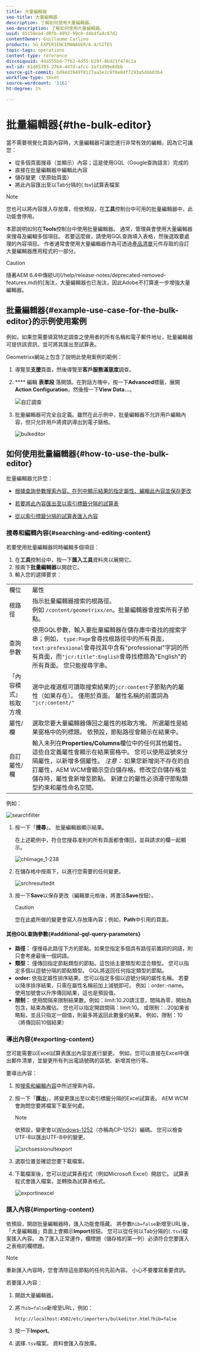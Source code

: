 ```yaml
---
title: 大量編輯器
seo-title: 大量編輯器
description: 了解如何使用大量編輯器。
seo-description: 了解如何使用大量編輯器。
uuid: 65158ea4-d0fb-4992-99c6-d4b4fa4c87d2
contentOwner: Guillaume Carlino
products: SG_EXPERIENCEMANAGER/6.4/SITES
topic-tags: operations
content-type: reference
discoiquuid: 4da555b4-7fb2-4d55-b29f-8bd21f474c1a
exl-id: 61d85393-2764-447d-afcc-3af1d99e8dbb
source-git-commit: bd94d3949f0117aa3e1c9f0e84f7293a5d6b03b4
workflow-type: tm+mt
source-wordcount: '1161'
ht-degree: 1%

---
```


# 批量編輯器{#the-bulk-editor}

當不需要視覺化頁面內容時，大量編輯器可讓您進行非常有效的編輯，因為它可讓您：

* 從多個頁面搜尋（並顯示）內容；這是使用GQL（Google查詢語言）完成的
* 直接在批量編輯器中編輯此內容
* 儲存變更（至原始頁面）
* 將此內容匯出至以Tab分隔的(.tsv)試算表檔案

>[!NOTE]
>
>您也可以將內容匯入存放庫，但依預設，在&#x200B;**工具**&#x200B;控制台中可用的批量編輯器中，此功能會停用。

本節說明如何在&#x200B;**Tools**&#x200B;控制台中使用批量編輯器。 通常，管理員會使用大量編輯器來搜尋及編輯多個項目。 若要這麼做，請使用GQL查詢填入表格，然後選取要處理的內容項目。 作者通常會使用大量編輯器作為可透過[產品清單](/help/sites-authoring/default-components.md)元件存取的自訂大量編輯器應用程式的一部分。

>[!CAUTION]
>
>隨著AEM 6.4中傳統UI](/help/release-notes/deprecated-removed-features.md)的[淘汰，大量編輯器也已淘汰，因此Adobe不打算進一步增強大量編輯器。

## 批量編輯器{#example-use-case-for-the-bulk-editor}的示例使用案例

例如，如果您需要填寫特定調查之使用者的所有名稱和電子郵件地址，批量編輯器可提供該資訊，並可將其匯出至試算表。

Geometrixx網站上包含了說明此使用案例的範例：

1. 導覽至&#x200B;**支援**&#x200B;頁面，然後導覽至&#x200B;**客戶服務滿意度**&#x200B;調查。
1. **** 編輯 **表單段** 落開頭。在對話方塊中，按一下&#x200B;**Advanced**&#x200B;標籤，展開&#x200B;**Action Configuration**，然後按一下&#x200B;**View Data...**。

   ![自訂調查](assets/custsatsurvey.png)

1. 批量編輯器可完全自定義。雖然在此示例中，批量編輯器不允許用戶編輯內容，但只允許用戶將資訊導出到電子錶格。

   ![bulkeditor](assets/bulkeditor.png)

## 如何使用批量編輯器{#how-to-use-the-bulk-editor}

批量編輯器允許您：

* [根據查詢參數搜索內容、在列中顯示結果的指定屬性、編輯此內容並保存更改](#searching-and-editing-content)
* [若要將此內容匯出至以索引標籤分隔的試算表](#exporting-content)

* [從以索引標籤分隔的試算表匯入內容](#importing-content)

### 搜尋和編輯內容{#searching-and-editing-content}

若要使用批量編輯器同時編輯多個項目：

1. 在&#x200B;**工具**&#x200B;控制台中，按一下&#x200B;**匯入工具**&#x200B;資料夾以展開它。
1. 按兩下&#x200B;**批量編輯器**&#x200B;以開啟它。
1. 輸入您的選擇要求：

<table> 
 <tbody> 
  <tr> 
   <td>欄位</td> 
   <td>屬性</td> 
  </tr> 
  <tr> 
   <td>根路徑</td> 
   <td>指示批量編輯器搜索的根路徑。<br /> 例如 <code>/content/geometrixx/en</code>。批量編輯器會搜索所有子節點。</td> 
  </tr> 
  <tr> 
   <td>查詢參數</td> 
   <td>使用GQL參數，輸入要批量編輯器在儲存庫中查找的搜索字串；例如， <code>type:Page</code>會尋找根路徑中的所有頁面， <code>text:professional</code>會尋找其中含有"professional"字詞的所有頁面，而<code>"jcr:title":English</code>會尋找標題為"English"的所有頁面。 您只能搜尋字串。</td> 
  </tr> 
  <tr> 
   <td>「內容模式」核取方塊</td> 
   <td>選中此複選框可讀取搜索結果的<code>jcr:content</code>子節點內的屬性（如果存在）。 僅用於頁面。 屬性名稱的前置詞為 <code>"jcr:content/"</code></td> 
  </tr> 
  <tr> 
   <td>屬性/欄</td> 
   <td>選取您要大量編輯器傳回之屬性的核取方塊。 所選屬性是結果窗格中的列標題。 依預設，節點路徑會顯示在結果中。</td> 
  </tr> 
  <tr> 
   <td>自訂屬性/欄</td> 
   <td>輸入未列在<strong>Properties/Columns</strong>欄位中的任何其他屬性。 這些自定義屬性會顯示在結果窗格中。 您可以使用逗號來分隔屬性，以新增多個屬性。 <i>注意：</i> 如果您新增尚不存在的自訂屬性，AEM WCM會顯示空白儲存格。修改空白儲存格並儲存時，屬性會新增至節點。 新建立的屬性必須遵守節點類型約束和屬性命名空間。</td> 
  </tr> 
 </tbody> 
</table>

例如：

![searchfilter](assets/searchfilter.png)

1. 按一下「**搜尋**」。 批量編輯器顯示結果。

   在上述範例中，符合您搜尋准則的所有頁面都會傳回，並與請求的欄一起顯示。

   ![chlimage_1-238](assets/chlimage_1-238.png)

1. 在儲存格中按兩下，以進行您需要的任何變更。

   ![srchresultedit](assets/srchresultedit.png)

1. 按一下&#x200B;**Save**&#x200B;以保存更改（編輯單元格後，將激活&#x200B;**Save**&#x200B;按鈕）。

   >[!CAUTION]
   >
   >您在此處所做的變更會寫入存放庫內容；例如，**Path**&#x200B;中引用的頁面。

#### 其他GQL查詢參數{#additional-gql-query-parameters}

* **路徑：** 僅搜尋此路徑下方的節點。如果您指定多個具有路徑前置詞的詞語，則只會考慮最後一個詞語。
* **類型：** 僅傳回指定節點類型的節點。這包括主要類型和混合類型。 您可以指定多個以逗號分隔的節點類型。 GQL將返回任何指定類型的節點。
* **order:** 依指定屬性排序結果。您可以指定多個以逗號分隔的屬性名稱。 若要以降序排序結果，只需在屬性名稱前加上減號即可。 例如：order:-name。 使用加號會以升序傳回結果，這也是預設值。
* **限制：** 使用間隔來限制結果數。例如：limit:10.20請注意，間隔為零，開始為包含，結束為獨佔。 您也可以指定開啟間隔：limit:10。 或限制：..20如果省略點，並且只指定一個值，則最多將返回此數量的結果。 例如，限制：10（將傳回前10個結果）

### 導出內容{#exporting-content}

您可能需要以Excel試算表匯出內容並進行變更。 例如，您可以直接在Excel中匯出郵件清單，並變更所有列出電話號碼的區號、新增其他行等。

要導出內容：

1. 按[搜索和編輯內容](#searching-and-editing-content)中所述搜索內容。
1. 按一下「**匯出**」，將變更匯出至以索引標籤分隔的Excel試算表。 AEM WCM會詢問您要將檔案下載至何處。

   >[!NOTE]
   >
   >依預設，變更會以[Windows-1252](https://en.wikipedia.org/wiki/Windows-1252)（亦稱為CP-1252）編碼。 您可以檢查UTF-8以匯出UTF-8中的變更。

   ![srchsessionultexport](assets/srchrsesultexport.png)

1. 選取位置並確認您要下載檔案。
1. 下載檔案後，您可以從試算表程式（例如Microsoft Excel）開啟它。 試算表程式會匯入檔案，並轉換為試算表格式。

   ![exportinexcel](assets/exportinexcel.png)

### 匯入內容{#importing-content}

依預設，開啟批量編輯器時，匯入功能會隱藏。 將參數`hib=false`新增至URL後，「大量編輯器」頁面上會顯示&#x200B;**Import**&#x200B;按鈕。 您可以從任何以Tab分隔的(`.tsv`)檔案匯入內容。 為了匯入正常運作，欄標題（儲存格的第一列）必須符合您要匯入之表格的欄標題。

>[!NOTE]
>
>重新匯入內容時，您會清除這些節點的任何先前內容。 小心不要覆寫重要資訊。

若要匯入內容：

1. 開啟大量編輯器。
1. 將`?hib=false`新增至URL，例如：

   `http://localhost:4502/etc/importers/bulkeditor.html?hib=false`

1. 按一下&#x200B;**Import**。
1. 選擇`.tsv`檔案。 資料會匯入存放庫。
